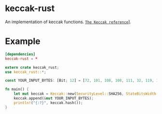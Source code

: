 # keccak-rust

An implementation of keccak functions.
[`The Keccak reference`](https://keccak.team/files/Keccak-reference-3.0.pdf)].

# Example

```toml
[dependencies]
keccak-rust = *
```

```rust
extern crate keccak_rust;
use keccak_rust::*;

const YOUR_INPUT_BYTES: [Bit; 12] = [72, 101, 108, 108, 111, 32, 119, 111, 114, 108, 100, 33];

fn main() {
    let mut keccak = Keccak::new(SecurityLevel::SHA256, StateBitsWidth::F1600);
    keccak.append(&mut YOUR_INPUT_BYTES);
    println!("{:?}", keccak.hash());
}
```
